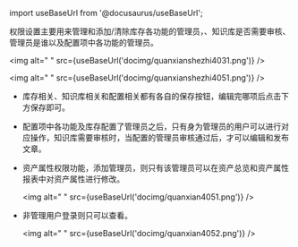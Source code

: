 
import useBaseUrl from '@docusaurus/useBaseUrl';

权限设置主要用来管理和添加/清除库存各功能的管理员，、知识库是否需要审核、管理员是谁以及配置项中各功能的管理员。

<img alt=" " src={useBaseUrl('docimg/quanxianshezhi4031.png')} />

<img alt=" " src={useBaseUrl('docimg/quanxianshezhi4051.png')} />

* 库存相关、知识库相关和配置相关都有各自的保存按钮，编辑完哪项后点击下方保存即可。

* 配置项中各功能及库存配置了管理员之后，只有身为管理员的用户可以进行对应操作，知识库需要审核时，当配置的管理员审核通过后，才可以编辑和发布文章。

* 资产属性权限功能，添加管理员，则只有该管理员可以在资产总览和资产属性报表中对资产属性进行修改。

  <img alt=" " src={useBaseUrl('docimg/quanxian4051.png')} />

* 非管理用户登录则只可以查看。

  <img alt=" " src={useBaseUrl('docimg/quanxian4052.png')} />
